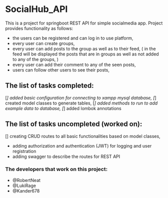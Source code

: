 # SocialHub_API

This is a project for springboot REST API for simple socialmedia app.
Project provides functionality as follows:

- the users can be registered and can log in to use platform,
- every user can create groups,
- every user can add posts to the group as well as to their feed,
  ( in the feed will be displayed the posts that are in groups as well as not added to any of the groups, )
- every user can add their comment to any of the seen posts,
- users can follow other users to see their posts,

## The list of tasks completed:

[*] added basic configuration for connecting to xampp mysql database,
[*] created model classes to generate tables,
[*] added methods to run to add example data to database,
[*] added lombok annotations

## The list of tasks uncompleted (worked on):

[] creating CRUD routes to all basic functionalities based on model classes,

- adding authorization and authentication (JWT) for logging and user registration
- adding swagger to describe the routes for REST API

### The developers that work on this project:

- @RobertNeat
- @LukiRage
- @Kander678
